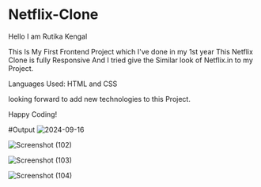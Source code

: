 # Netflix-Clone
Hello I am Rutika Kengal 

This Is My First Frontend Project which I've done in my 1st year
This Netflix Clone is fully Responsive 
And I tried give the Similar look of Netflix.in to my Project.

Languages Used: HTML and CSS

looking forward to add new technologies to this Project.

Happy Coding!

#Output
![2024-09-16](https://github.com/user-attachments/assets/8624a81c-c3fe-42ef-9aed-634305fc3ae4)

![Screenshot (102)](https://github.com/user-attachments/assets/f8ff9b3e-5e53-483e-9291-e16915c311c7)

![Screenshot (103)](https://github.com/user-attachments/assets/d1d28a22-9aa8-4bee-ae1b-553315f4c6f0)


![Screenshot (104)](https://github.com/user-attachments/assets/6a55798e-e924-4163-b6b8-b89432268eb2)
